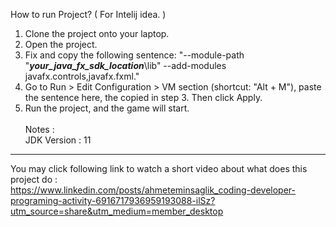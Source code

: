 How to run Project? ( For Intelij idea. )

1. Clone the project onto your laptop.
2. Open the project.
3. Fix and copy the following sentence: "--module-path "<b><i>your_java_fx_sdk_location</i></b>\lib" --add-modules javafx.controls,javafx.fxml."
4. Go to Run > Edit Configuration > VM section (shortcut: "Alt + M"), paste the sentence here, the copied in step 3. Then click Apply.
6. Run the project, and the game will start. 
<br> <br> Notes :
<br> JDK Version : 11

<hr>

You may click following link to watch a short video about what does this project do : 
<br>
https://www.linkedin.com/posts/ahmeteminsaglik_coding-developer-programing-activity-6916717936959193088-ilSz?utm_source=share&utm_medium=member_desktop
